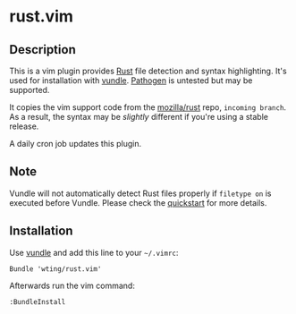 # rust.vim

## Description

This is a vim plugin provides [Rust][r] file detection and syntax highlighting.
It's used for installation with [vundle][v]. [Pathogen][p] is untested but may
be supported.

It copies the vim support code from the [mozilla/rust][mr] repo, `incoming
branch`.  As a result, the syntax may be *slightly* different if you're using
a stable release.

A daily cron job updates this plugin.

## Note

Vundle will not automatically detect Rust files properly if `filetype on` is
executed before Vundle. Please check the [quickstart][vqs] for more details.

## Installation

Use [vundle][v] and add this line to your `~/.vimrc`:

    Bundle 'wting/rust.vim'

Afterwards run the vim command:

    :BundleInstall

[mr]: https://github.com/mozilla/rust
[r]: https://en.wikipedia.org/wiki/Rust_language
[v]: https://github.com/gmarik/vundle
[vqs]: https://github.com/gmarik/vundle#quick-start
[p]: https://github.com/tpope/vim-pathogen
